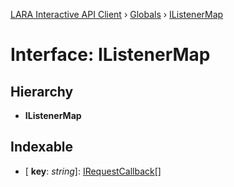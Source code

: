 [LARA Interactive API Client](../README.md) › [Globals](../globals.md) › [IListenerMap](ilistenermap.md)

# Interface: IListenerMap

## Hierarchy

* **IListenerMap**

## Indexable

* \[ **key**: *string*\]: [IRequestCallback](irequestcallback.md)[]
